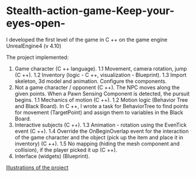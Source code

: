 # Stealth-action-game-Keep-your-eyes-open-
I developed the first level of the game in C ++ on the game engine UnrealEngine4 (v 4.10)

The project implemented:
1. Game character (C ++ language).
1.1 Movement, camera rotation, jump (C ++).
1.2 Inventory (logic - C ++, visualization - Blueprint).
1.3 Import skeleton, 3d model and animation. Configure the components.
2. Not a game character / opponent (C ++).
The NPC moves along the given points. When a Pawn Sensing Component is detected, the pursuit begins.
1.1 Mechanics of motion (C ++).
1.2 Motion logic (Behavior Tree and Black Board). In C ++, I wrote a task for BehaviorTree to find points for movement (TargetPoint) and assign them to variables in the Black Board.
3. Interactive subjects (C ++).
1.3 Animation - rotation using the EvenTick event (C ++).
1.4 Override the OnBeginOverlap event for the interaction of the game character and the object (pick up the item and place it in inventory) (C ++).
1.5 No mapping (hiding the mesh component and collision), if the player picked it up (C ++).
4. Interface (widgets) (Blueprint).

[Illustrations of the project](https://github.com/DaisySAM/Stealth-action-game-Keep-your-eyes-open-/issues/1#issue-353031339)
